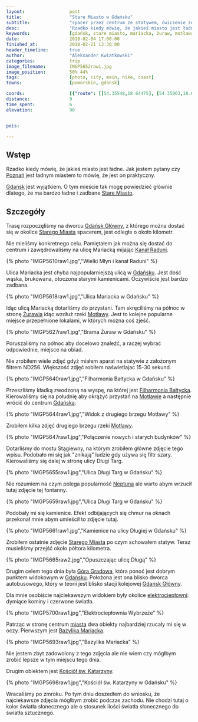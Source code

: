 ```yaml
---
layout:                 post
title:                  "Stare Miasto w Gdańsku"
subtitle:               "spacer przez centrum ze statywem, ćwiczenie zdjęć architektury i robienia zdjęć 'bez ludzi'"
desc:                   "Rzadko kiedy mówię, że jakieś miasto jest ładne. Wyjątkiem tutaj jest Gdańsk, który jest chyba najładniejszym miastem w Polsce według mnie. Tego dnia przeszedłem przez Stare Miasto robiąc kilka zdjęć z wykorzystaniem filtra szarego."
keywords:               [gdańsk, stare miasto, mariacka, żuraw, motława, góra gradowa]
date:                   2018-02-04 17:00:00
finished_at:            2018-02-21 13:30:00
header_timeline:        true
author:                 "Aleksander Kwiatkowski"
categories:             trip
image_filename:         IMGP5652raw1.jpg
image_position:         50% 44%
tags:                   [photo, city, main, hike, coast]
towns:                  [pomorskie, gdansk]

coords:                 [{"route": [[54.35548,18.64475], [54.35063,18.65234], [54.35388,18.66011], [54.34766,18.65702], [54.35181,18.64582], [54.35748,18.64011], [54.35558,18.64470]], "type": "hike"}]
distance:               9
time_spent:             6
elevation:              90


pois:

---
```


[wiki-gdansk-stare-miasto]: https://pl.wikipedia.org/wiki/Stare_Miasto_(Gda%C5%84sk)
[wiki-gdansk-zuraw]: https://pl.wikipedia.org/wiki/Brama_%C5%BBuraw_w_Gda%C5%84sku
[wiki-gdansk-neptun]: https://pl.wikipedia.org/wiki/Fontanna_Neptuna_w_Gda%C5%84sku
[wiki-gdansk-wielki-mlyn]: https://pl.wikipedia.org/wiki/Wielki_M%C5%82yn_w_Gda%C5%84sku
[wiki-kanal-raduni]: https://pl.wikipedia.org/wiki/Kana%C5%82_Raduni
[wiki-motlawa]: https://pl.wikipedia.org/wiki/Mot%C5%82awa
[wiki-filharmonia-baltycka]: https://pl.wikipedia.org/wiki/Filharmonia_Ba%C5%82tycka
[wiki-gdansk-elektrocieplownia]: https://pl.wikipedia.org/wiki/Elektrociep%C5%82ownie_Wybrze%C5%BCe
[wiki-gdansk-bazylika]: https://pl.wikipedia.org/wiki/Bazylika_konkatedralna_Wniebowzi%C4%99cia_Naj%C5%9Bwi%C4%99tszej_Maryi_Panny_w_Gda%C5%84sku
[wiki-kosciol-katarzyny]: https://pl.wikipedia.org/wiki/Ko%C5%9Bci%C3%B3%C5%82_%C5%9Bw._Katarzyny_w_Gda%C5%84sku
[wiki-poznan]: https://pl.wikipedia.org/wiki/Pozna%C5%84
[wiki-gdansk]: https://pl.wikipedia.org/wiki/Gda%C5%84sk
[wiki-gdansk-glowny]: https://pl.wikipedia.org/wiki/Gda%C5%84sk_G%C5%82%C3%B3wny
[wiki-gora-gradowa]: https://pl.wikipedia.org/wiki/G%C3%B3ra_Gradowa



## Wstęp

Rzadko kiedy mówię, że jakieś miasto jest ładne. Jak jestem pytany czy
[Poznań][wiki-poznan] jest ładnym miastem to mówię, że jest on praktyczny.

[Gdańsk][wiki-gdansk] jest wyjątkiem. O tym mieście tak mogę powiedzieć
głównie dlatego, że ma bardzo ładne i zadbane
[Stare Miasto][wiki-gdansk-stare-miasto].

## Szczegóły

Trasę rozpoczęliśmy na dworcu [Gdańsk Główny][wiki-gdansk-glowny],
z którego można dostać się w okolice [Starego Miasta][wiki-gdansk-stare-miasto]
spacerem, jest odległe o około kilometr.

Nie mieliśmy konkretnego celu. Pamiętałem jak można się dostać do centrum i
zawędrowaliśmy na ulicę Mariacką mijając [Kanał Raduni][wiki-kanal-raduni].

{% photo "IMGP5610raw1.jpg","Wielki Młyn i kanał Raduni" %}

Ulica Mariacka jest chyba najpopularniejszą ulicą w [Gdańsku][wiki-gdansk].
Jest dość wąska, brukowana, otoczona starymi kamienicami. Oczywiście jest
bardzo zadbana.

{% photo "IMGP5618raw1.jpg","Ulica Mariacka w Gdańsku" %}

Idąc ulicą Mariacką dotarliśmy do przystani. Tam skręciliśmy na północ w stronę
[Żurawia][wiki-gdansk-zuraw] idąc wzdłuż rzeki [Motławy][wiki-motlawa].
Jest to kolejne popularne miejsce przepełnione lokalami, w których można
coś zjeść.

{% photo "IMGP5627raw1.jpg","Brama Żuraw w Gdańsku" %}

Poruszaliśmy na północ aby docelowo znaleźć,
a raczej wybrać odpowiednie, miejsce na obiad.

Nie zrobiłem wiele zdjęć gdyż
miałem aparat na statywie z założonym filtrem ND256. Większość zdjęć
robiłem naświetlajac 15-30 sekund.

{% photo "IMGP5640raw1.jpg","Filharmonia Bałtycka w Gdańsku" %}

Przeszliśmy kładką zwodzoną na wyspę, na której jest
[Filharmonia Bałtycka][wiki-filharmonia-baltycka].
Kierowaliśmy się na południę aby okrążyć przystań
na [Motławie][wiki-motlawa] a następnie wrócić do centrum
[Gdańska][wiki-gdansk].

{% photo "IMGP5644raw1.jpg","Widok z drugiego brzegu Motławy" %}

Zrobiłem kilka zdjęć drugiego brzegu rzeki [Motławy][wiki-motlawa].

{% photo "IMGP5647raw1.jpg","Połączenie nowych i starych budynków" %}

Dotarliśmy do mostu Stągiewny, na którym zrobiłem główne zdjęcie tego wpisu.
Podobało mi się jak "znikają" ludzie gdy używa się filtr szary.
Kierowaliśmy się dalej w stronę ulicy Długi Targ.

{% photo "IMGP5655raw1.jpg","Ulica Długi Targ w Gdańsku" %}

Nie rozumiem na czym polega popularność [Neptuna][wiki-gdansk-neptun] ale warto
abym wrzucił tutaj zdjęcie tej fontanny.

{% photo "IMGP5659raw1.jpg","Ulica Długi Targ w Gdańsku" %}

Podobały mi się kamienice. Efekt odbijających się chmur na oknach przekonał
mnie abym umieścił to zdjęcie tutaj.

{% photo "IMGP5661raw1.jpg","Kamienice na ulicy Długiej w Gdańsku" %}

Zrobiłem ostatnie zdjęcie [Starego Miasta][wiki-gdansk-stare-miasto] po
czym schowałem statyw. Teraz musieliśmy przejść około półtora kilometra.

{% photo "IMGP5665raw2.jpg","Opuszczając ulicę Długą" %}

Drugim celem tego dnia była [Góra Gradowa][wiki-gora-gradowa],
która ponoć jest dobrym punktem widokowym w [Gdańsku][wiki-gdansk].
Położona jest ona blisko
dworca autobusowego, który w teorii jest blisko stacji
kolejowej [Gdańsk Główny][wiki-gdansk-glowny].

Dla mnie osobiście najciekawszym widokiem były okolice
[elektrociepłowni][wiki-gdansk-elektrocieplownia]: dymiące kominy i czerwone
światła.

{% photo "IMGP5700raw1.jpg","Elektrociepłownia Wybrzeże" %}

Patrząc w stronę centrum [miasta][wiki-gdansk] dwa obiekty najbardziej rzucały
mi się w oczy. Pierwszym jest [Bazylika Mariacka][wiki-gdansk-bazylika].

{% photo "IMGP5693raw1.jpg","Bazylika Mariacka" %}

Nie jestem zbyt zadowolony z tego zdjęcia ale nie wiem czy mógłbym zrobić lepsze
w tym miejscu tego dnia.

Drugim obiektem jest [Kościół św. Katarzyny][wiki-kosciol-katarzyny].

{% photo "IMGP5698raw1.jpg","Kościół św. Katarzyny w Gdańsku" %}

Wracaliśmy po zmroku. Po tym dniu doszedłem do wniosku, że najciekawsze
zdjęcia mógłbym zrobić podczas zachodu. Nie chodzi tutaj o kolor światła
słonecznego ale o
stosunek ilości światła słonecznego do światła sztucznego.
